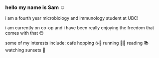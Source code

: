 ### hello my name is Sam ☺️
i am a fourth year microbiology and immunology student at UBC! 
<p> i am currently on co-op and i have been really enjoying the freedom that comes with that 😌
<p> some of my interests include: cafe hopping ☕️🍰 running 🏃‍♀️ reading 📚 watching sunsets 🌄



<!--
**samwongg03/samwongg03** is a ✨ _special_ ✨ repository because its `README.md` (this file) appears on your GitHub profile.

Here are some ideas to get you started:

- 🔭 I’m currently working on ...
- 🌱 I’m currently learning ...
- 👯 I’m looking to collaborate on ...
- 🤔 I’m looking for help with ...
- 💬 Ask me about ...
- 📫 How to reach me: ...
- 😄 Pronouns: ...
- ⚡ Fun fact: ...
-->
